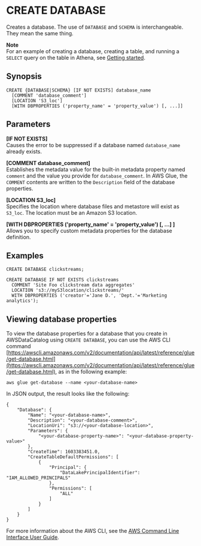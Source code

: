 # CREATE DATABASE<a name="create-database"></a>

Creates a database\. The use of `DATABASE` and `SCHEMA` is interchangeable\. They mean the same thing\.

**Note**  
For an example of creating a database, creating a table, and running a `SELECT` query on the table in Athena, see [Getting started](getting-started.md)\.

## Synopsis<a name="synopsis"></a>

```
CREATE {DATABASE|SCHEMA} [IF NOT EXISTS] database_name
  [COMMENT 'database_comment']
  [LOCATION 'S3_loc']
  [WITH DBPROPERTIES ('property_name' = 'property_value') [, ...]]
```

## Parameters<a name="parameters"></a>

**\[IF NOT EXISTS\]**  
Causes the error to be suppressed if a database named `database_name` already exists\.

**\[COMMENT database\_comment\]**  
Establishes the metadata value for the built\-in metadata property named `comment` and the value you provide for `database_comment`\. In AWS Glue, the `COMMENT` contents are written to the `Description` field of the database properties\.

**\[LOCATION S3\_loc\]**  
Specifies the location where database files and metastore will exist as `S3_loc`\. The location must be an Amazon S3 location\.

**\[WITH DBPROPERTIES \('property\_name' = 'property\_value'\) \[, \.\.\.\] \]**  
Allows you to specify custom metadata properties for the database definition\.

## Examples<a name="examples"></a>

```
CREATE DATABASE clickstreams;
```

```
CREATE DATABASE IF NOT EXISTS clickstreams
  COMMENT 'Site Foo clickstream data aggregates'
  LOCATION 's3://myS3location/clickstreams/'
  WITH DBPROPERTIES ('creator'='Jane D.', 'Dept.'='Marketing analytics');
```

## Viewing database properties<a name="create-database-viewing-properties"></a>

To view the database properties for a database that you create in AWSDataCatalog using `CREATE DATABASE`, you can use the AWS CLI command [https://awscli.amazonaws.com/v2/documentation/api/latest/reference/glue/get-database.html](https://awscli.amazonaws.com/v2/documentation/api/latest/reference/glue/get-database.html), as in the following example:

```
aws glue get-database --name <your-database-name>
```

In JSON output, the result looks like the following:

```
{
    "Database": {
        "Name": "<your-database-name>",
        "Description": "<your-database-comment>",
        "LocationUri": "s3://<your-database-location>",
        "Parameters": {
            "<your-database-property-name>": "<your-database-property-value>"
        },
        "CreateTime": 1603383451.0,
        "CreateTableDefaultPermissions": [
            {
                "Principal": {
                    "DataLakePrincipalIdentifier": "IAM_ALLOWED_PRINCIPALS"
                },
                "Permissions": [
                    "ALL"
                ]
            }
        ]
    }
}
```

For more information about the AWS CLI, see the [AWS Command Line Interface User Guide](https://docs.aws.amazon.com/cli/latest/userguide/)\.